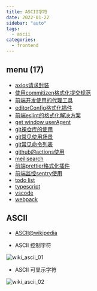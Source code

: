 ```yaml
---
title: ASCII字符
date: 2022-01-22
sidebar: "auto"
tags:
  - ascii
categories:
  - frontend
---
```


<!-- dirToc -->

## menu (17)

- [axios请求封装](./axios.md)
- [使用commitizen格式化提交规范](./commitizen.md)
- [前端开发使用的代理工具](./dev-proxy.md)
- [editorConfig格式化插件](./editorConfig.md)
- [前端eslint的格式化解决方案](./eslint.md)
- [get window userAgent](./get-ua.md)
- [git裸仓库的使用](./git-bare.md)
- [git常见使用场景](./git-example.md)
- [git常见命令列表](./git.md)
- [github的actions使用](./github-actions.md)
- [meilisearch](./meilisearch.md)
- [前端prettier格式化插件](./prettier.md)
- [前端监控sentry使用](./sentry.md)
- [todo list](./todo.md)
- [typescript](./typescript.md)
- [vscode](./vscode.md)
- [webpack](./webpack.md)

<!-- dirToc -->

## ASCII

- [ASCII@wikipedia](https://zh.wikipedia.org/wiki/ASCII)

- ASCII 控制字符

![wiki_ascii_01](https://cdn.jsdelivr.net/gh/chengzao/imgbed@main/images/wiki_ascii_01.png)

- ASCII 可显示字符

![wiki_ascii_02](https://cdn.jsdelivr.net/gh/chengzao/imgbed@main/images/wiki_ascii_02.png)

